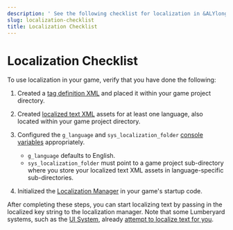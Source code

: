 ```yaml
---
description: ' See the following checklist for localization in &ALYlong;. '
slug: localization-checklist
title: Localization Checklist
---
```

# Localization Checklist<a name="localization-checklist"></a>

To use localization in your game, verify that you have done the following:

1. Created a [tag definition XML](localization-intro.md#localization-configuring-tagxml) and placed it within your game project directory\.

1. Created [localized text XML](localization-intro.md#localization-configuring-localizedxml) assets for at least one language, also located within your game project directory\.

1. Configured the `g_language` and `sys_localization_folder` [console variables](localization-initialization.md#localization-initialization-cvars) appropriately\.
   + `g_language` defaults to English\.
   + `sys_localization_folder` must point to a game project sub\-directory where you store your localized text XML assets in language\-specific sub\-directories\.

1. Initialized the [Localization Manager](localization-initialization.md#localization-initialization-manager) in your game's startup code\.

After completing these steps, you can start localizing text by passing in the localized key string to the localization manager\. Note that some Lumberyard systems, such as the [UI System](/docs/userguide/localization/ui.md), already [attempt to localize text for you](localization-initialization.md#localization-initialization-text)\.